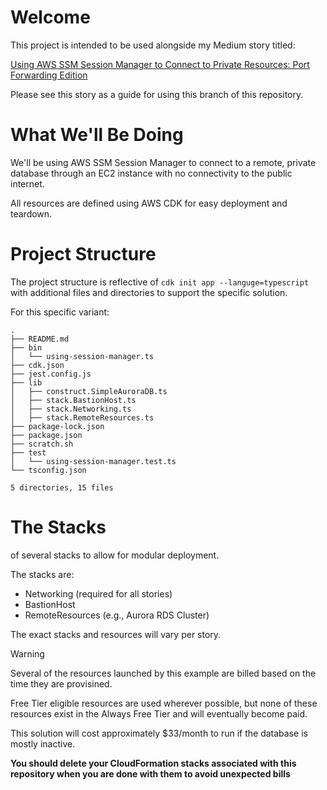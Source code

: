 # Welcome

This project is intended to be used alongside my Medium story titled:

[Using AWS SSM Session Manager to Connect to Private Resources: Port Forwarding Edition](https://medium.com/@mylesloffler/using-aws-ssm-session-manager-to-connect-to-private-resources-3083f55e3f16)

Please see this story as a guide for using this branch of this repository.

# What We'll Be Doing
We'll be using AWS SSM Session Manager to connect to a remote, private database through an EC2 instance with no connectivity to the public internet.

All resources are defined using AWS CDK for easy deployment and teardown.

# Project Structure
The project structure is reflective of `cdk init app --languge=typescript` with additional files and directories to support the specific solution.

For this specific variant:

```
.
├── README.md
├── bin
│   └── using-session-manager.ts
├── cdk.json
├── jest.config.js
├── lib
│   ├── construct.SimpleAuroraDB.ts
│   ├── stack.BastionHost.ts
│   ├── stack.Networking.ts
│   ├── stack.RemoteResources.ts
├── package-lock.json
├── package.json
├── scratch.sh
├── test
│   └── using-session-manager.test.ts
└── tsconfig.json

5 directories, 15 files
```

# The Stacks
of several stacks to allow for modular deployment.

The stacks are:

 - Networking (required for all stories)
 - BastionHost
 - RemoteResources (e.g., Aurora RDS Cluster)

The exact stacks and resources will vary per story.

>[!WARNING]
> Several of the resources launched by this example are billed based on the time they are provisined.
>
> Free Tier eligible resources are used wherever possible, but none of these
> resources exist in the Always Free Tier and will eventually become paid.
>
> This solution will cost approximately $33/month to run if the database is mostly inactive.
>
> **You should delete your CloudFormation stacks associated with this repository
> when you are done with them to avoid unexpected bills**
